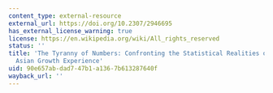 ```yaml
---
content_type: external-resource
external_url: https://doi.org/10.2307/2946695
has_external_license_warning: true
license: https://en.wikipedia.org/wiki/All_rights_reserved
status: ''
title: 'The Tyranny of Numbers: Confronting the Statistical Realities of the East
  Asian Growth Experience'
uid: 90e657ab-dad7-47b1-a136-7b613287640f
wayback_url: ''
---
```


